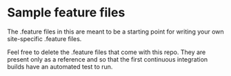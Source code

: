 # Sample feature files

The .feature files in this are meant to be a starting point for writing your own site-specific .feature files.

Feel free to delete the .feature files that come with this repo. They are present only as a reference and so that the first continuous integration builds have an automated test to run.
